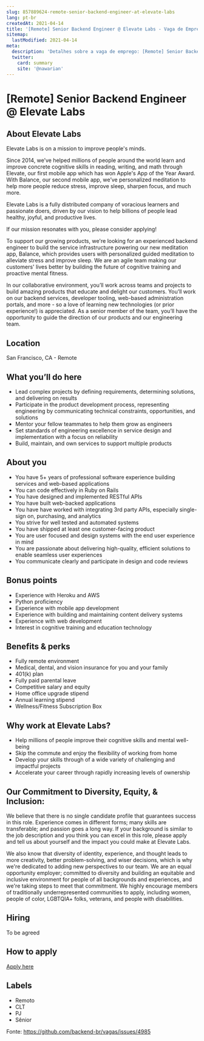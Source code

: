 ```yaml
---
slug: 857889624-remote-senior-backend-engineer-at-elevate-labs
lang: pt-br
createdAt: 2021-04-14
title: '[Remote] Senior Backend Engineer @ Elevate Labs - Vaga de Emprego'
sitemap:
  lastModified: 2021-04-14
meta:
  description: 'Detalhes sobre a vaga de emprego: [Remote] Senior Backend Engineer @ Elevate Labs'
  twitter:
    card: summary
    site: '@nawarian'
---
```


# [Remote] Senior Backend Engineer @ Elevate Labs

## About Elevate Labs

Elevate Labs is on a mission to improve people's minds.
 
Since 2014, we’ve helped millions of people around the world learn and improve concrete cognitive skills in reading, writing, and math through Elevate, our first mobile app which has won Apple's App of the Year Award. With Balance, our second mobile app, we’ve personalized meditation to help more people reduce stress, improve sleep, sharpen focus, and much more. 

Elevate Labs is a fully distributed company of voracious learners and passionate doers, driven by our vision to help billions of people lead healthy, joyful, and productive lives.

If our mission resonates with you, please consider applying!

To support our growing products, we're looking for an experienced backend engineer to build the service infrastructure powering our new meditation app, Balance, which provides users with personalized guided meditation to alleviate stress and improve sleep. We are an agile team making our customers' lives better by building the future of cognitive training and proactive mental fitness.

In our collaborative environment, you’ll work across teams and projects to build amazing products that educate and delight our customers. You’ll work on our backend services, developer tooling, web-based administration portals, and more - so a love of learning new technologies (or prior experience!) is appreciated. As a senior member of the team, you’ll have the opportunity to guide the direction of our products and our engineering team.

## Location

San Francisco, CA - Remote

## What you’ll do here

* Lead complex projects by defining requirements, determining solutions, and delivering on results
* Participate in the product development process, representing engineering by communicating technical constraints, opportunities, and solutions
* Mentor your fellow teammates to help them grow as engineers
* Set standards of engineering excellence in service design and implementation with a focus on reliability
* Build, maintain, and own services to support multiple products

## About you

* You have 5+ years of professional software experience building services and web-based applications
* You can code effectively in Ruby on Rails
* You have designed and implemented RESTful APIs
* You have built web-backed applications
* You have have worked with integrating 3rd party APIs, especially single-sign on, purchasing, and analytics
* You strive for well tested and automated systems
* You have shipped at least one customer-facing product
* You are user focused and design systems with the end user experience in mind
* You are passionate about delivering high-quality, efficient solutions to enable seamless user experiences
* You communicate clearly and participate in design and code reviews

## Bonus points

* Experience with Heroku and AWS
* Python proficiency
* Experience with mobile app development
 * Experience with building and maintaining content delivery systems
 * Experience with web development
 * Interest in cognitive training and education technology

## Benefits & perks

* Fully remote environment
* Medical, dental, and vision insurance for you and your family
* 401(k) plan
* Fully paid parental leave
* Competitive salary and equity
* Home office upgrade stipend
* Annual learning stipend
* Wellness/Fitness Subscription Box

## Why work at Elevate Labs?

* Help millions of people improve their cognitive skills and mental well-being
* Skip the commute and enjoy the flexibility of working from home
* Develop your skills through of a wide variety of challenging and impactful projects
* Accelerate your career through rapidly increasing levels of ownership

## Our Commitment to Diversity, Equity, & Inclusion:

We believe that there is no single candidate profile that guarantees success in this role. Experience comes in different forms; many skills are transferable; and passion goes a long way. If your background is similar to the job description and you think you can excel in this role, please apply and tell us about yourself and the impact you could make at Elevate Labs.

We also know that diversity of identity, experience, and thought leads to more creativity, better problem-solving, and wiser decisions, which is why we're dedicated to adding new perspectives to our team. We are an equal opportunity employer; committed to diversity and building an equitable and inclusive environment for people of all backgrounds and experiences, and we're taking steps to meet that commitment. We highly encourage members of traditionally underrepresented communities to apply, including women, people of color, LGBTQIA+ folks, veterans, and people with disabilities.

## Hiring

To be agreed

## How to apply

[Apply here](https://jobs.lever.co/elevatelabs/818b73bd-313b-482b-a1bc-db53d24bec75?lever-origin=applied&lever-source%5B%5D=GitHub)

## Labels
- Remoto
- CLT
- PJ
- Sênior

Fonte: https://github.com/backend-br/vagas/issues/4985